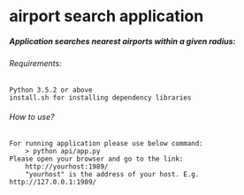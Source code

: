 # airport search application

##### Application searches nearest airports within a given radius:

###### Requirements:
    Python 3.5.2 or above
    install.sh for installing dependency libraries

###### How to use?
    For running application please use below command:
        > python api/app.py
    Please open your browser and go to the link:
        http://yourhost:1989/
        "yourhost" is the address of your host. E.g. http://127.0.0.1:1989/
